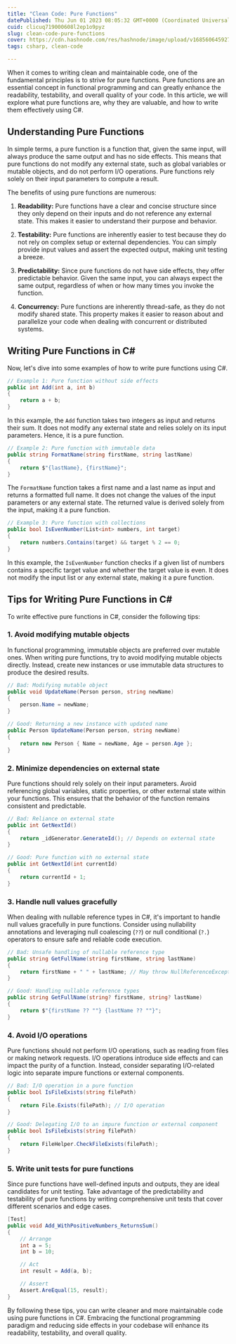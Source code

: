 ```yaml
---
title: "Clean Code: Pure Functions"
datePublished: Thu Jun 01 2023 08:05:32 GMT+0000 (Coordinated Universal Time)
cuid: clicuq719000608l2ep1o9pyz
slug: clean-code-pure-functions
cover: https://cdn.hashnode.com/res/hashnode/image/upload/v1685606459272/fe6707ff-b959-4b17-b66c-fdf8a468f300.png
tags: csharp, clean-code

---
```


When it comes to writing clean and maintainable code, one of the fundamental principles is to strive for pure functions. Pure functions are an essential concept in functional programming and can greatly enhance the readability, testability, and overall quality of your code. In this article, we will explore what pure functions are, why they are valuable, and how to write them effectively using C#.

## **Understanding Pure Functions**

In simple terms, a pure function is a function that, given the same input, will always produce the same output and has no side effects. This means that pure functions do not modify any external state, such as global variables or mutable objects, and do not perform I/O operations. Pure functions rely solely on their input parameters to compute a result.

The benefits of using pure functions are numerous:

1. **Readability:** Pure functions have a clear and concise structure since they only depend on their inputs and do not reference any external state. This makes it easier to understand their purpose and behavior.
    
2. **Testability:** Pure functions are inherently easier to test because they do not rely on complex setup or external dependencies. You can simply provide input values and assert the expected output, making unit testing a breeze.
    
3. **Predictability:** Since pure functions do not have side effects, they offer predictable behavior. Given the same input, you can always expect the same output, regardless of when or how many times you invoke the function.
    
4. **Concurrency:** Pure functions are inherently thread-safe, as they do not modify shared state. This property makes it easier to reason about and parallelize your code when dealing with concurrent or distributed systems.
    

## **Writing Pure Functions in C#**

Now, let's dive into some examples of how to write pure functions using C#.

```csharp
// Example 1: Pure function without side effects
public int Add(int a, int b)
{
    return a + b;
}
```

In this example, the `Add` function takes two integers as input and returns their sum. It does not modify any external state and relies solely on its input parameters. Hence, it is a pure function.

```csharp
// Example 2: Pure function with immutable data
public string FormatName(string firstName, string lastName)
{
    return $"{lastName}, {firstName}";
}
```

The `FormatName` function takes a first name and a last name as input and returns a formatted full name. It does not change the values of the input parameters or any external state. The returned value is derived solely from the input, making it a pure function.

```csharp
// Example 3: Pure function with collections
public bool IsEvenNumber(List<int> numbers, int target)
{
    return numbers.Contains(target) && target % 2 == 0;
}
```

In this example, the `IsEvenNumber` function checks if a given list of numbers contains a specific target value and whether the target value is even. It does not modify the input list or any external state, making it a pure function.

## **Tips for Writing Pure Functions in C#**

To write effective pure functions in C#, consider the following tips:

### **1\. Avoid modifying mutable objects**

In functional programming, immutable objects are preferred over mutable ones. When writing pure functions, try to avoid modifying mutable objects directly. Instead, create new instances or use immutable data structures to produce the desired results.

```csharp
// Bad: Modifying mutable object
public void UpdateName(Person person, string newName)
{
    person.Name = newName;
}

// Good: Returning a new instance with updated name
public Person UpdateName(Person person, string newName)
{
    return new Person { Name = newName, Age = person.Age };
}
```

### **2\. Minimize dependencies on external state**

Pure functions should rely solely on their input parameters. Avoid referencing global variables, static properties, or other external state within your functions. This ensures that the behavior of the function remains consistent and predictable.

```csharp
// Bad: Reliance on external state
public int GetNextId()
{
    return _idGenerator.GenerateId(); // Depends on external state
}

// Good: Pure function with no external state
public int GetNextId(int currentId)
{
    return currentId + 1;
}
```

### **3\. Handle null values gracefully**

When dealing with nullable reference types in C#, it's important to handle null values gracefully in pure functions. Consider using nullability annotations and leveraging null coalescing (`??`) or null conditional (`?.`) operators to ensure safe and reliable code execution.

```csharp
// Bad: Unsafe handling of nullable reference type
public string GetFullName(string firstName, string lastName)
{
    return firstName + " " + lastName; // May throw NullReferenceException
}

// Good: Handling nullable reference types
public string GetFullName(string? firstName, string? lastName)
{
    return $"{firstName ?? ""} {lastName ?? ""}";
}
```

### **4\. Avoid I/O operations**

Pure functions should not perform I/O operations, such as reading from files or making network requests. I/O operations introduce side effects and can impact the purity of a function. Instead, consider separating I/O-related logic into separate impure functions or external components.

```csharp
// Bad: I/O operation in a pure function
public bool IsFileExists(string filePath)
{
    return File.Exists(filePath); // I/O operation
}

// Good: Delegating I/O to an impure function or external component
public bool IsFileExists(string filePath)
{
    return FileHelper.CheckFileExists(filePath);
}
```

### **5\. Write unit tests for pure functions**

Since pure functions have well-defined inputs and outputs, they are ideal candidates for unit testing. Take advantage of the predictability and testability of pure functions by writing comprehensive unit tests that cover different scenarios and edge cases.

```csharp
[Test]
public void Add_WithPositiveNumbers_ReturnsSum()
{
    // Arrange
    int a = 5;
    int b = 10;

    // Act
    int result = Add(a, b);

    // Assert
    Assert.AreEqual(15, result);
}
```

By following these tips, you can write cleaner and more maintainable code using pure functions in C#. Embracing the functional programming paradigm and reducing side effects in your codebase will enhance its readability, testability, and overall quality.